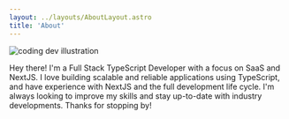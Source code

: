 ```yaml
---
layout: ../layouts/AboutLayout.astro
title: 'About'
---
```


<div>
  <img src="/assets/headshot.jpg" class="sm:w-1/3 mx-auto rounded-full" alt="coding dev illustration">
</div>

Hey there! I'm a Full Stack TypeScript Developer with a focus on SaaS and NextJS. I love building scalable and reliable applications using TypeScript, and have experience with NextJS and the full development life cycle. I'm always looking to improve my skills and stay up-to-date with industry developments. Thanks for stopping by!
